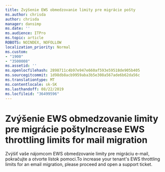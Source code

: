 ```yaml
---
title: Zvýšenie EWS obmedzovanie limity pre migrácie pošty
ms.author: chrisda
author: chrisda
manager: dansimp
ms.date: ''
ms.audience: ITPro
ms.topic: article
ROBOTS: NOINDEX, NOFOLLOW
localization_priority: Normal
ms.custom:
- "1900"
- "3500008"
ms.assetid: ''
ms.openlocfilehash: 2898711c4b97e947e660af593e59518de905b405
ms.sourcegitcommit: 1d98db8acb9959aba3b5e308a567ade6b62da56c
ms.translationtype: MT
ms.contentlocale: sk-SK
ms.lasthandoff: 08/22/2019
ms.locfileid: "36499596"
---
```

# <a name="increase-ews-throttling-limits-for-mail-migration"></a><span data-ttu-id="c2b0c-102">Zvýšenie EWS obmedzovanie limity pre migrácie pošty</span><span class="sxs-lookup"><span data-stu-id="c2b0c-102">Increase EWS throttling limits for mail migration</span></span>

<span data-ttu-id="c2b0c-103">Zvýšiť vaše nájomcom EWS obmedzovanie limity pre migráciu e-mail, pokračujte a otvorte lístok pomoci.</span><span class="sxs-lookup"><span data-stu-id="c2b0c-103">To increase your tenant's EWS throttling limits for an email migration, please proceed and open a support ticket.</span></span>

